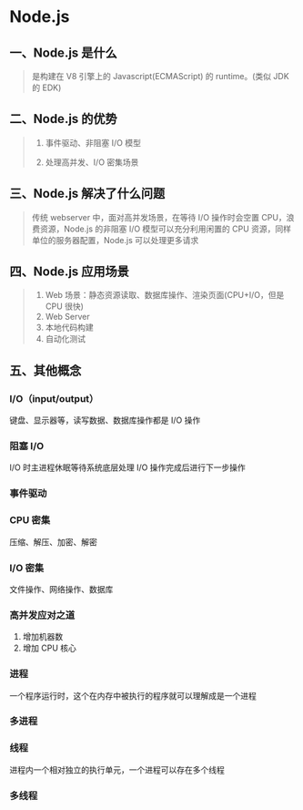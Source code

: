 # Node.js

## 一、Node.js 是什么

> 是构建在 V8 引擎上的 Javascript(ECMAScript) 的 runtime。(类似 JDK 的 EDK)



## 二、Node.js 的优势

> 1. 事件驱动、非阻塞 I/O 模型
>
> 2. 处理高并发、I/O 密集场景



## 三、Node.js 解决了什么问题

> 传统 webserver 中，面对高并发场景，在等待 I/O 操作时会空置 CPU，浪费资源，Node.js 的非阻塞 I/O 模型可以充分利用闲置的 CPU 资源，同样单位的服务器配置，Node.js 可以处理更多请求



## 四、Node.js 应用场景

> 1. Web 场景：静态资源读取、数据库操作、渲染页面(CPU+I/O，但是 CPU 很快)
> 2. Web Server
> 3. 本地代码构建
> 4. 自动化测试



## 五、其他概念

### I/O（input/output）

键盘、显示器等，读写数据、数据库操作都是 I/O 操作

### 阻塞 I/O

I/O 时主进程休眠等待系统底层处理 I/O 操作完成后进行下一步操作

### 事件驱动



### CPU 密集

压缩、解压、加密、解密

### I/O 密集

文件操作、网络操作、数据库

### 高并发应对之道

1. 增加机器数
2. 增加 CPU 核心

### 进程

一个程序运行时，这个在内存中被执行的程序就可以理解成是一个进程

### 多进程



### 线程

进程内一个相对独立的执行单元，一个进程可以存在多个线程

### 多线程

